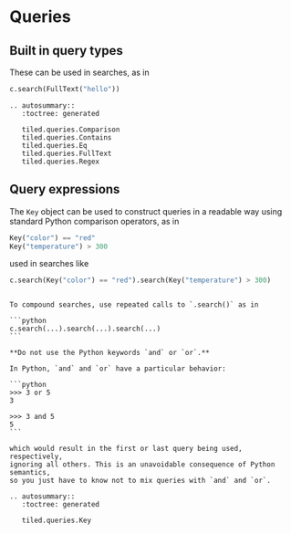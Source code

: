 # Queries

## Built in query types

These can be used in searches, as in

```python
c.search(FullText("hello"))
```

```{eval-rst}
.. autosummary::
   :toctree: generated

   tiled.queries.Comparison
   tiled.queries.Contains
   tiled.queries.Eq
   tiled.queries.FullText
   tiled.queries.Regex
```

## Query expressions

The `Key` object can be used to construct queries in a readable way using
standard Python comparison operators, as in

```python
Key("color") == "red"
Key("temperature") > 300
```

used in searches like

```python
c.search(Key("color") == "red").search(Key("temperature") > 300)
```

````{warning}

To compound searches, use repeated calls to `.search()` as in

```python
c.search(...).search(...).search(...)
```

**Do not use the Python keywords `and` or `or`.**

In Python, `and` and `or` have a particular behavior:

```python
>>> 3 or 5
3

>>> 3 and 5
5
```

which would result in the first or last query being used, respectively,
ignoring all others. This is an unavoidable consequence of Python semantics,
so you just have to know not to mix queries with `and` and `or`.

````


```{eval-rst}
.. autosummary::
   :toctree: generated

   tiled.queries.Key
```
